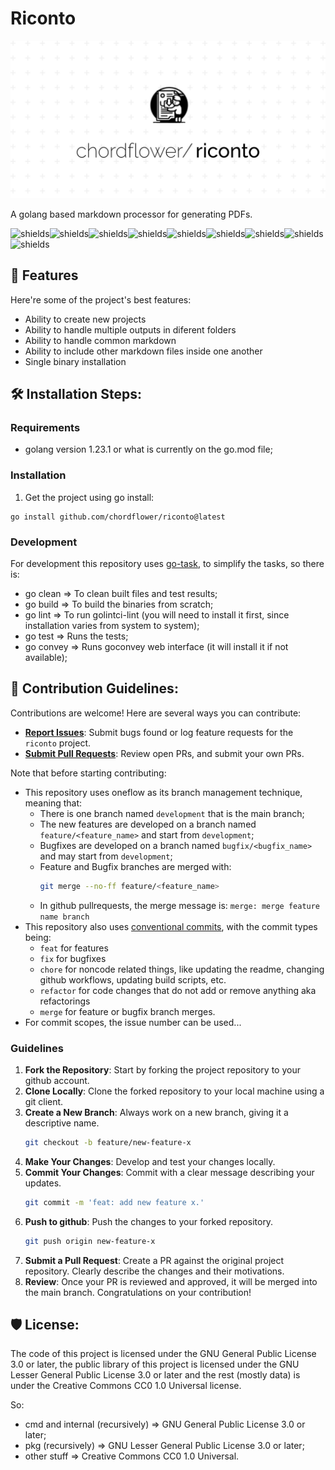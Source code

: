 # Riconto

![project-image](./assets/riconto.svg)

A golang based markdown processor for generating PDFs.

![shields](https://img.shields.io/github/contributors/chordflower/riconto?style=for-the-badge)![shields](https://img.shields.io/github/languages/top/chordflower/riconto?style=for-the-badge)![shields](https://img.shields.io/github/check-runs/chordflower/riconto/development?style=for-the-badge)![shields](https://goreportcard.com/badge/github.com/chordflower/riconto?style=for-the-badge)![shields](https://img.shields.io/discord/1240686039006449674?style=for-the-badge)![shields](https://img.shields.io/github/issues/chordflower/riconto?style=for-the-badge)![shields](https://img.shields.io/github/issues-pr/chordflower/riconto?style=for-the-badge)![shields](https://img.shields.io/github/license/chordflower/riconto?style=for-the-badge)![shields](https://img.shields.io/github/go-mod/go-version/chordflower/riconto?style=for-the-badge)

## 🧐 Features

Here're some of the project's best features:

* Ability to create new projects
* Ability to handle multiple outputs in diferent folders
* Ability to handle common markdown
* Ability to include other markdown files inside one another
* Single binary installation

## 🛠️ Installation Steps:

### Requirements

- golang version 1.23.1 or what is currently on the go.mod file;

### Installation

1. Get the project using go install:

```shell
go install github.com/chordflower/riconto@latest
```

### Development

For development this repository uses [go-task](https://github.com/go-task/task), to simplify the tasks, so there is:

- go clean => To clean built files and test results;
- go build => To build the binaries from scratch;
- go lint => To run golintci-lint (you will need to install it first, since installation varies from system to system);
- go test => Runs the tests;
- go convey => Runs goconvey web interface (it will install it if not available);

## 🍰 Contribution Guidelines:

Contributions are welcome! Here are several ways you can contribute:

- **[Report Issues](https://github.com/chordflower/riconto/issues)**: Submit bugs found or log feature requests for
  the `riconto` project.
- **[Submit Pull Requests](https://github.com/chordflower/riconto/pulls)**: Review open PRs, and
  submit your own PRs.

Note that before starting contributing:

- This repository uses oneflow as its branch management technique, meaning that:
  - There is one branch named `development`
    that is the main branch;
  - The new features are developed on a branch named `feature/<feature_name>` and start from `development`;
  - Bugfixes are developed on a branch named `bugfix/<bugfix_name>` and may start from `development`;
  - Feature and Bugfix branches are merged with:
     ```sh
     git merge --no-ff feature/<feature_name>
     ```
  - In github pullrequests, the merge message is: `merge: merge feature name branch`
- This repository also uses [conventional commits](https://www.conventionalcommits.org/en/v1.0.0/), with the commit
  types being:
  - `feat` for features
  - `fix` for bugfixes
  - `chore` for noncode related things, like updating the readme, changing github workflows, updating build scripts,
    etc.
  - `refactor` for code changes that do not add or remove anything aka refactorings
  - `merge` for feature or bugfix branch merges.
- For commit scopes, the issue number can be used...

### Guidelines ###

1. **Fork the Repository**: Start by forking the project repository to your github account.
2. **Clone Locally**: Clone the forked repository to your local machine using a git client.
3. **Create a New Branch**: Always work on a new branch, giving it a descriptive name.
   ```sh
   git checkout -b feature/new-feature-x
   ```
4. **Make Your Changes**: Develop and test your changes locally.
5. **Commit Your Changes**: Commit with a clear message describing your updates.
   ```sh
   git commit -m 'feat: add new feature x.'
   ```
6. **Push to github**: Push the changes to your forked repository.
   ```sh
   git push origin new-feature-x
   ```
7. **Submit a Pull Request**: Create a PR against the original project repository. Clearly describe the changes and
   their motivations.
8. **Review**: Once your PR is reviewed and approved, it will be merged into the main branch. Congratulations on your
   contribution!

## 🛡️ License:

The code of this project is licensed under the GNU General Public License 3.0 or later, the public library of this project is licensed under the GNU Lesser General Public License 3.0 or later and the rest (mostly data) is under the Creative Commons CC0 1.0 Universal license.

So:

- cmd and internal (recursively) => GNU General Public License 3.0 or later;
- pkg (recursively) => GNU Lesser General Public License 3.0 or later;
- other stuff => Creative Commons CC0 1.0 Universal.
